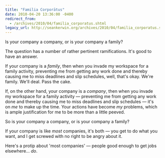 ```yaml
---
title: "Familia Corporātus"
date: 2010-04-20 13:36:00 -0400
redirect_from:
  - /archives/2010/04/familia_corporatus.shtml
legacy_url: http://seankerwin.org/archives/2010/04/familia_corporatus.shtml
---
```

Is your company a company, or is your company a family?  

The question has a number of rather pertinent ramifications. It's good to have an answer.  

If your company is a _family_, then when you invade my workspace for a family activity, preventing me from getting any work done and thereby causing me to miss deadlines and slip schedules, well, that's okay. We're family. We'll deal. Pass the cake.  

If, on the other hand, your company is a _company_, then when you invade my workspace for a family activity — preventing me from getting any work done and thereby causing me to miss deadlines and slip schedules — it's on _me_ to make up the time. Your actions have become _my_ problems, which is ample justification for me to be more than a little peeved.  

So is your company a company, or is your company a family?  

If your company is like _most_ companies, it's both — you get to do what you want, and I get screwed with no right to be angry about it.  

Here's a protip about 'most companies' — people good enough to get jobs elsewhere... _do_.
